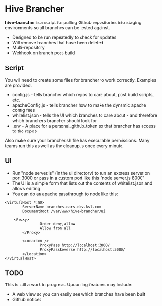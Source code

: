 # Hive Brancher

**hive-brancher** is a script for pulling Github repositories into staging environments so all branches
can be tested against.

- Designed to be run repeatedly to check for updates
- Will remove branches that have been deleted
- Multi-repository
- Webhook on branch post-build

## Script

You will need to create some files for brancher to work correctly.  Examples are provided.  
- config.js - tells brancher which repos to care about, post build scripts, etc.
- apacheConfig.js - tells brancher how to make the dynamic apache config files 
- whitelist.json - tells the UI which branches to care about - and therefore which branchers brancher should look for
- .env - A place for a personal_github_token so that brancher has access to the repos

Also make sure your brancher.sh file has executable permissions.  Many teams run this as well as the cleanup.js once every minute.  


## UI
- Run "node server.js" (in the ui directory) to run an express server on port 3000 or pass in a custom port like this "node server.js 8000"
- The UI is a simple form that lists out the contents of whitelist.json and allows editing
- You can do an apache passthrough to node like this: 
```
<VirtualHost *:80>
        ServerName branches.cars-dev.ksl.com
        DocumentRoot /var/www/hive-brancher/ui

	<Proxy>
                Order deny,allow
                Allow from all
        </Proxy>

        <Location />
                ProxyPass http://localhost:3000/
                ProxyPassReverse http://localhost:3000/
        </Location>
</VirtualHost>
```

## TODO

This is still a work in progress. Upcoming features may include:

- A web view so you can easily see which branches have been built
- Github notices
